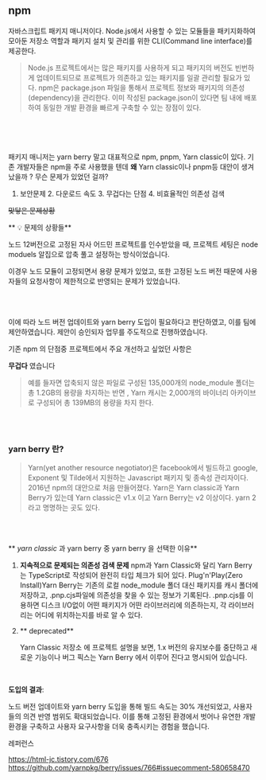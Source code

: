 ## npm

자바스크립트 패키지 매니저이다. Node.js에서 사용할 수 있는 모듈들을 패키지화하여
모아둔 저장소 역할과 패키지 설치 및 관리를 위한 CLI(Command line interface)를 제공한다.

> Node.js 프로젝트에서는 많은 패키지를 사용하게 되고 패키지의 버전도 빈번하게 업데이트되므로 프로젝트가 의존하고 있는 패키지를 일괄 관리할 필요가 있다.
> npm은 package.json 파일을 통해서 프로젝트 정보와 패키지의 의존성(dependency)을 관리한다.
> 이미 작성된 package.json이 있다면 팀 내에 배포하여 동일한 개발 환경을 빠르게 구축할 수 있는 장점이 있다.

<br><br><br>

패키지 매니저는 yarn berry 말고 대표적으로 npm, pnpm, Yarn classic이 있다.
기존 개발자들은 npm을 주로 사용했을 텐데 **왜** Yarn classic이나 pnpm등 대안이 생겨났을까 ? 무슨 문제가 있었던 걸까?

1. 보안문제 2. 다운로드 속도 3. 무겁다는 단점 4. 비효율적인 의존성 검색

~~맞닿은 문제상황~~

** 💡 문제의 상황들**

노드 12버전으로 고정된 자사 어드민 프로젝트를 인수받았을 때, 프로젝트 세팅은 node moduels 알집으로 압축 풀고 설정하는 방식이었습니다.

이경우 노드 모듈이 고정되면서 용량 문제가 있었고, 또한 고정된 노드 버전 때문에 사용자들의 요청사항이 제한적으로 반영되는 문제가 있었습니다.

<br><br>

이에 따라 노드 버전 업데이트와 yarn berry 도입이 필요하다고 판단하였고, 이를 팀에 제안하였습니다. 제안이 승인되자 업무를 주도적으로 진행하였습니다.

기존 npm 의 단점중 프로젝트에서 주요 개선하고 싶었던 사항은

**무겁다** 였습니다

> 예를 들자면 압축되지 않은 파일로 구성된 135,000개의 node_module 폴더는 총 1.2GB의 용량을 차지하는 반면 , Yarn 캐시는 2,000개의 바이너리 아카이브로 구성되어 총 139MB의 용량을 차지 한다.

<br><br>

### yarn berry 란?

> Yarn(yet another resource negotiator)은 facebook에서 빌드하고 google, Exponent 및 Tilde에서 지원하는 Javascript 패키지 및 종속성 관리자이다.
> 2016년 npm의 대안으로 처음 만들어졌다.
> Yarn은 Yarn classic과 Yarn Berry가 있는데 Yarn classic은 v1.x 이고 Yarn Berry는 v2 이상이다. yarn 2라고 명명하는 곳도 있다.

<br><br>

** _yarn classic_ 과 yarn berry 중 yarn berry 을 선택한 이유**

1.  **지속적으로 문제되는 의존성 검색 문제**
    npm과 Yarn Classic와 달리 Yarn Berry는 TypeScript로 작성되어 완전히 타입 체크가 되어 있다.
    Plug'n'Play(Zero Install)Yarn Berry는 기존의 로컬 node_module 폴더 대신 패키지를 캐시 폴더에 저장하고, .pnp.cjs파일에 의존성을 찾을 수 있는 정보가 기록된다. .pnp.cjs를 이용하면 디스크 I/O없이 어떤 패키지가 어떤 라이브러리에 의존하는지, 각 라이브러리는 어디에 위치하는지를 바로 알 수 있다.

2.  ** deprecated**

    Yarn Classic 저장소
    에 프로젝트 설명을 보면, 1.x 버전의 유지보수를 중단하고 새로운 기능이나 버그 픽스는
    Yarn Berry
    에서 이루어 진다고 명시되어 있습니다.

 <br>

**도입의 결과**:

노드 버전 업데이트와 yarn berry 도입을 통해 빌드 속도는 30% 개선되었고, 사용자들의 의견 반영 범위도 확대되었습니다. 이를 통해 고정된 환경에서 벗어나 유연한 개발 환경을 구축하고 사용자 요구사항을 더욱 충족시키는 경험을 했습니다.

레퍼런스

https://html-jc.tistory.com/676
https://github.com/yarnpkg/berry/issues/766#issuecomment-580658470
